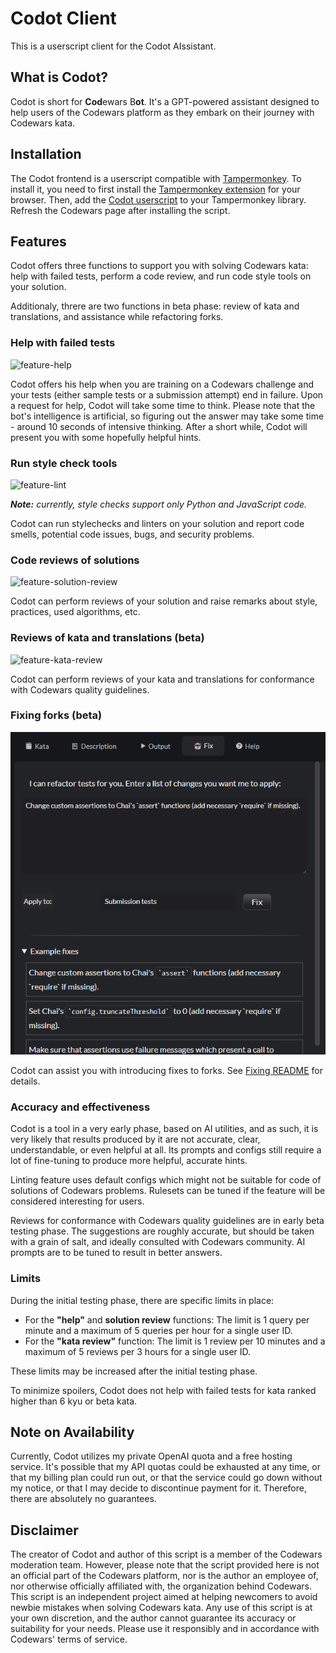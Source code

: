 # Codot Client

This is a userscript client for the Codot AIssistant.

## What is Codot?

Codot is short for **Cod**ewars B**ot**. It's a GPT-powered assistant designed to help users of the Codewars platform as they embark on their journey with Codewars kata.

## Installation

The Codot frontend is a userscript compatible with [Tampermonkey](https://www.tampermonkey.net). To install it, you need to first install the [Tampermonkey extension](https://www.tampermonkey.net) for your browser. Then, add the [Codot userscript](https://github.com/hobovsky/codot-client/raw/main/src/codot.user.js) to your Tampermonkey library. Refresh the Codewars page after installing the script.

## Features

Codot offers three functions to support you with solving Codewars kata: help with failed tests, perform a code review, and run code style tools on your solution.

Additionaly, threre are two functions in beta phase: review of kata and translations, and assistance while refactoring forks.

### Help with failed tests

![feature-help](./images/howto-00.png)

Codot offers his help when you are training on a Codewars challenge and your tests (either sample tests or a submission attempt) end in failure. Upon a request for help, Codot will take some time to think. Please note that the bot's intelligence is artificial, so figuring out the answer may take some time - around 10 seconds of intensive thinking. After a short while, Codot will present you with some hopefully helpful hints.

### Run style check tools

![feature-lint](./images/howto-01.png)

_**Note:** currently, style checks support only Python and JavaScript code._

Codot can run stylechecks and linters on your solution and report code smells, potential code issues, bugs, and security problems.

### Code reviews of solutions

![feature-solution-review](./images/howto-02.png)

Codot can perform reviews of your solution and raise remarks about style, practices, used algorithms, etc.

### Reviews of kata and translations (beta)

![feature-kata-review](./images/howto-03.png)

Codot can perform reviews of your kata and translations for conformance with Codewars quality guidelines.

### Fixing forks (beta)

![feature-fix-fork](./images/howto-04.png)

Codot can assist you with introducing fixes to forks. See [Fixing README](README.fixing.md) for details.

### Accuracy and effectiveness

Codot is a tool in a very early phase, based on AI utilities, and as such, it is very likely that results produced by it are not accurate, clear, understandable, or even helpful at all. Its prompts and configs still require a lot of fine-tuning to produce more helpful, accurate hints.

Linting feature uses default configs which might not be suitable for code of solutions of Codewars problems. Rulesets can be tuned if the feature will be considered interesting for users.

Reviews for conformance with Codewars quality guidelines are in early beta testing phase. The suggestions are roughly accurate, but should be taken with a grain of salt, and ideally consulted with Codewars community. AI prompts are to be tuned to result in better answers.

### Limits

During the initial testing phase, there are specific limits in place:

- For the **"help"** and **solution review** functions: The limit is 1 query per minute and a maximum of 5 queries per hour for a single user ID.
- For the **"kata review"** function: The limit is 1 review per 10 minutes and a maximum of 5 reviews per 3 hours for a single user ID.

These limits may be increased after the initial testing phase.

To minimize spoilers, Codot does not help with failed tests for kata ranked higher than 6 kyu or beta kata.

## Note on Availability

Currently, Codot utilizes my private OpenAI quota and a free hosting service. It's possible that my API quotas could be exhausted at any time, or that my billing plan could run out, or that the service could go down without my notice, or that I may decide to discontinue payment for it. Therefore, there are absolutely no guarantees.

## Disclaimer

The creator of Codot and author of this script is a member of the Codewars moderation team. However, please note that the script provided here is not an official part of the Codewars platform, nor is the author an employee of, nor otherwise officially affiliated with, the organization behind Codewars. This script is an independent project aimed at helping newcomers to avoid newbie mistakes when solving Codewars kata. Any use of this script is at your own discretion, and the author cannot guarantee its accuracy or suitability for your needs. Please use it responsibly and in accordance with Codewars' terms of service.
